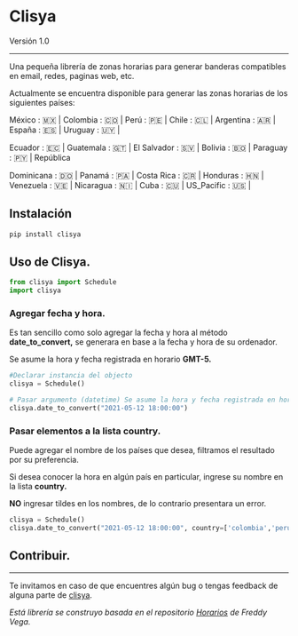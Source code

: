 # Clisya

Versión 1.0

---

Una pequeña librería de zonas horarias para generar banderas compatibles en email, redes, paginas web, etc. 

Actualmente se encuentra disponible para generar las zonas horarias de los siguientes países:

México : 🇲🇽  | Colombia : 🇨🇴  | Perú : 🇵🇪  | Chile : 🇨🇱  | Argentina : 🇦🇷 | España : 🇪🇸 | Uruguay : 🇺🇾 |     

Ecuador : 🇪🇨 | Guatemala : 🇬🇹 | El Salvador : 🇸🇻 | Bolivia : 🇧🇴 | Paraguay : 🇵🇾 | República 

Dominicana : 🇩🇴 | Panamá : 🇵🇦 | Costa Rica : 🇨🇷 | Honduras : 🇭🇳 | Venezuela : 🇻🇪 | Nicaragua : 🇳🇮 | Cuba : 🇨🇺 | US_Pacific : 🇺🇸 |

## Instalación

```python
pip install clisya
```

## Uso de Clisya.

```python
from clisya import Schedule
import clisya 
```

### Agregar fecha y hora.

Es tan sencillo como solo agregar la fecha y hora al método **date_to_convert,** se generara en base a la fecha y hora de su ordenador.

Se asume la hora y fecha registrada en horario **GMT-5.**

```python
#Declarar instancia del objecto
clisya = Schedule()

# Pasar argumento (datetime) Se asume la hora y fecha registrada en horario **GMT-5**
clisya.date_to_convert("2021-05-12 18:00:00")
```

### Pasar elementos a la lista **country.**

Puede agregar el nombre de los países que desea, filtramos el resultado por su preferencia.

Si desea conocer la hora en algún país en particular, ingrese su nombre en la lista **country.**

**NO** ingresar tildes en los nombres, de lo contrario presentara un error.

```python
clisya = Schedule()
clisya.date_to_convert("2021-05-12 18:00:00", country=['colombia','peru','España','Mexico'])
```

## **Contribuir.**

---

Te invitamos en caso de que encuentres algún bug o tengas feedback de alguna parte de [clisya](https://github.com/sergio2526/clisya-library).


*Está librería se construyo basada en el repositorio [Horarios](https://github.com/freddier/Horarios) de Freddy Vega.*